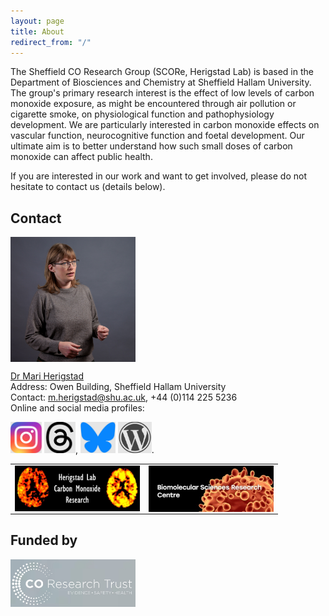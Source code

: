 ```yaml
---
layout: page
title: About
redirect_from: "/"
---
```

The Sheffield CO Research Group (SCORe, Herigstad Lab) is based in the Department of Biosciences and Chemistry at Sheffield Hallam University. The group's primary research interest is the effect of low levels of carbon monoxide exposure, as might be encountered through air pollution or cigarette smoke, on physiological function and pathophysiology development. We are particularly interested in carbon monoxide effects on vascular function, neurocognitive function and foetal development. Our ultimate aim is to better understand how such small doses of carbon monoxide can affect public health. 

If you are interested in our work and want to get involved, please do not hesitate to contact us (details below).  

## Contact
  
<img src="/assets/mariherigstadportrait2.jpg" alt="Mari Herigstad" align="middle" style="width: 200px;"/> 

<a href="https://www.shu.ac.uk/about-us/our-people/staff-profiles/mari-herigstad">Dr Mari Herigstad</a><br>
Address: Owen Building, Sheffield Hallam University<br>
Contact: <m.herigstad@shu.ac.uk>, +44 (0)114 225 5236<br>
Online and social media profiles: 

<a href="https://www.instagram.com/carbonmonoxideresearch/"><img src="/assets/instagramlogo.jpg" alt="Instagram" style="height: 50px;"/></a> <a href="https://www.threads.net/@carbonmonoxideresearch"><img src="/assets/threadslogo.jpg" alt="Threads" style="height: 50px;"/></a>, <a href="https://bsky.app/profile/herigstad.bsky.social"><img src="/assets/blueskylogo.jpg" alt="Bluesky" style="height: 50px;"/></a> <a href="https://mariherigstad.wordpress.com"><img src="/assets/wordpresslogo.jpg" alt="Blog" style="height: 50px;"/></a>.


<table>
  <tr>
    <td><a href="https://mariherigstad.github.io/research/"><img src="/assets/lab_logo.jpg" alt="Herigstad Lab" align="middle" style="width: 200px;" /></a> </td>
    <td><a href="https://www.shu.ac.uk/research/specialisms/biomolecular-sciences-research-centre"><img src="/assets/BMRC_logo.jpg" alt="BMRC" align="middle" style="width: 200px;" /></a> </td>
  </tr>
</table>

## Funded by
<a href="http://www.coresearchtrust.org/"><img src="/assets/CORT_logo.jpg" alt="CO Research Trust" align="middle" style="width: 200px;" /></a>
 
